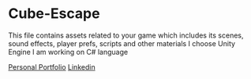 # Cube-Escape
This file contains assets related to your game which includes  its scenes, sound effects, player prefs, scripts and other materials
I choose Unity Engine 
I am working on C# language

[Personal Portfolio](https://bilalhere.dorik.io/)
[Linkedin](https://www.linkedin.com/in/bilal-shahid-109490270/)
